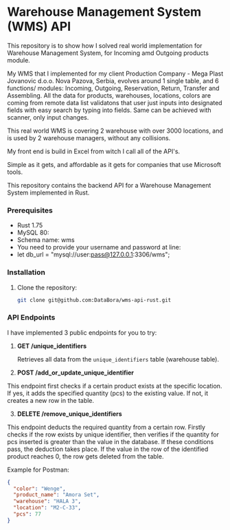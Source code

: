 # Warehouse Management System (WMS) API

This repository is to show how I solved real world implementation for Warehouse Management System, for Incoming amd Outgoing products module.

My WMS that I implemented for my client Production Company - Mega Plast Jovanovic d.o.o. Nova Pazova, Serbia, evolves around 1 single table, and 6 functions/ modules: Incoming, Outgoing, Reservation, Return, Transfer and Assembling.
All the data for products, warehouses, locations, colors are coming from remote data list validatons that user just inputs into designated fields with easy search by typing into fields.
Same can be achieved with scanner, only input changes.

This real world WMS is covering 2 warehouse with over 3000 locations, and is used by 2 warehouse managers, without any collisions.

My front end is build in Excel from witch I call all of the API's.

Simple as it gets, and affordable as it gets for companies that use Microsoft tools.

This repository contains the backend API for a Warehouse Management System implemented in Rust.

### Prerequisites

- Rust 1.75
- MySQL 80:
- Schema name: wms
- You need to provide your username and password at line:
- let db_url = "mysql://user:pass@127.0.0.1:3306/wms";

### Installation

1. Clone the repository:

   ```bash
   git clone git@github.com:DataBora/wms-api-rust.git
   ```

### API Endpoints

I have implemented 3 public endpoints for you to try:

1. **GET /unique_identifiers**

   Retrieves all data from the `unique_identifiers` table (warehouse table).

2. **POST /add_or_update_unique_identifier**

This endpoint first checks if a certain product exists at the specific location. If yes, it adds the specified quantity (pcs) to the existing value. If not, it creates a new row in the table.

3. **DELETE /remove_unique_identifiers**

This endpoint deducts the required quantity from a certain row. Firstly checks if the row exists by unique identifier, then verifies if the quantity for pcs inserted is greater than the value in the database. If these conditions pass, the deduction takes place. If the value in the row of the identified product reaches 0, the row gets deleted from the table.

Example for Postman:

```json
{
  "color": "Wenge",
  "product_name": "Amora Set",
  "warehouse": "HALA 3",
  "location": "M2-C-33",
  "pcs": 77
}
```
